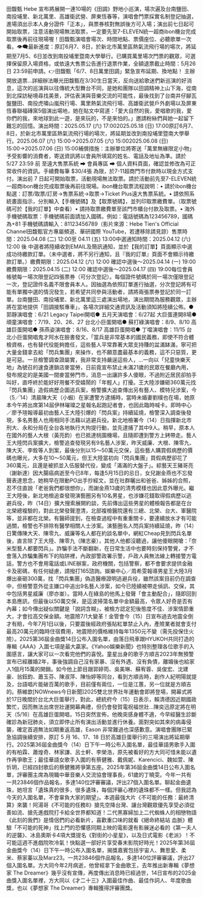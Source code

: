 田馥甄 Hebe 宣布將展開一連10場的《田調》野地小巡演，場次遍及台南鹽田、南投埔里、新北萬里、高雄衛武營、屏東恆春等，演唱會門票採實名制登記抽選，進場須出示本人身分證件「正本」，與票券核對無誤後方可入場；演出前七日起可開始取票，注意活動現場無法取票，一定要先至7-ELEVEN統一超商ibon機台完成取票後再前往現場喔！田馥甄演唱會場次、時間地點、票價座位、必聽歌單一次看。👁️‍🗨️最新進度：原訂6月7、8日，於新北市萬里區熱氣流飛行場的場次，將延期至7月5、6日並改到南投埔里暨南大學舉行。已購買萬里場次門票的觀眾，可選擇保留原入場資格，或依遠大售票公告進行退票作業，全額退票截止時間：5月26日 23:59前申請。👉田馥甄「6/7、8日萬里田調」緊急宣布延期、換地點！ 主辦開放退票...詳細辦法曝光田馥甄在3/30生日當天，反向送給歌迷們新巡演的好消息，這次的巡演與以往傳統大型舞台不同，是她和團隊以田調精神上山下海，從南到北探訪秘境尋找美景，評估表演與音樂交流的可能性，最後找到了台南井仔腳瓦盤鹽田、南投虎嘯山嵐飛行場、萬里熱氣流飛行場、高雄衛武營戶外劇場以及屏東恆春聯福磚窯5個演出場地，她在貼文中寫道：「愛大自然的我，愛唱歌的我，愛你們的我，來地球到此一遊，是來玩的，不是來怕的。」邀請粉絲們與她一起留下難忘的回憶。演出時間：2025.05.17 (六) 17:002025.05.18 (日) 17:00原訂6月7、8日，於新北市萬里區熱氣流飛行場的場次，將延期並改到南投埔里暨南大學舉行。2025.06.07 (六) 15:00→2025.07.05 (六) 15:002025.06.08 (日) 15:00→2025.07.06 (日) 15:00補償措施：主辦單位將寄送「萬里無緣限定小物」予受影響的消費者，寄送資訊將以會員所填寫的姓名、電話及地址為準。請於5/27 23:59 前 至遠大售票系統 ⮕ 會員專區 ⮕ 個人資料頁面，確認並修改為可正常收件的資訊。手續費每筆 $30/4張 為限，於7-11超商門市付款時以現金方式支付。演出前 7 日起可開始取票，活動現場無法取票。請於活動前先至7-ELEVEN統一超商ibon機台完成取票後再前往現場。ibon機台取票流程說明：• 請於ibon機台點選：訂票/取票/訂房→售票系統→取票→Ticket Plus遠大售票系統。• 請依照系統畫面指示，分別輸入【手機號碼】及【取票號碼】，並列印取票繳費單。（取票號碼可於【我的訂單】中查看）• 請持取票繳費單至該門市櫃台付款及取票。• 海外手機號碼取票：手機號碼前面請加入國碼，例如：電話號碼為123456789，國碼為+81 手機號碼請輸入：81123456789（影片來源：Hebe Tien's Official Channel田馥甄官方專屬頻道、華研國際 YouTube，若遭移除請見諒）售票時間：2025.04.08 (二) 12:00至 04.11 (五) 13:00中選通知時間：2025.04.12 (六) 12:00 後 中選者將陸續收到EMAIL及簡訊通知，並於【我的訂單】頁面顯示中選成功待繳款訂單。（未中選者，將不另行通知，且『我的訂單』頁面不會顯示待繳款訂單。）繳費期限：2025.04.12 (六) 12:00 確認中選後～2025.04.14 (一) 19:00繳費期限：2025.04.15 (二) 12:00 確認中選後～2025.04.17 (四) 19:00每位會員帳號每一場次限登記四張票券（可分次登記）。每個證件號碼於同一場次僅限登記一次，登記證件名義不限會員本人。因抽選為依照訂單進行抽選，分次登記將有可能有單獨中選的情況發生，若希望共同參與活動者，請將兩張票券登記於同一訂單。台南鹽田、南投埔里、新北萬里這三處演出場地，演出期間為服務觀眾，主辦將在當地提供「田調接駁專車」，各場次詳細交通資訊及活動須知將陸續公佈。● 郭靜演唱會：6/21 Legacy Taipei開唱● 五月天演唱會：6/27起 大巨蛋連開8場● 頑童演唱會：7/19、20、26、27 台北小巨蛋開唱● 蘇打綠演唱會：8/9、8/10 高雄巨蛋開唱● 孫燕姿演唱會：8/16、8/17 高雄巨蛋開唱● 丁噹演唱會：11/15 台北小巨蛋開唱鬼才阿水在臉書發文，「當兵是非常基本的國民義務，即使不符合體檢資格，也有替代役能夠擔任，這些藝人平常靠著大眾支持賺的盆滿缽滿，寧可把大量金錢拿去給「閃兵集團」來操作，也不願意盡最基本的義務，這不只惡質，更是可惡。一旦檢警調查證屬實，我非常支持嚴逞這些人，...一向以「兒童快樂天地」為號召的速食連鎖店麥當勞，日前竟宣布禁止未滿21歲的民眾在餐廳內用，發布規定的是美國一間麥當勞門市，消息一出讓許多人傻眼，不過附近居民卻拍手叫好，直呼終於能好好用餐不受嬉鬧的「年輕人」打擾。王大陸涉嫌砸360萬元找「閃兵集團」造假病歷企圖逃兵案，檢警擴大追查傳出另有藝人、模特兒涉案，今（5╱14）清晨陳大天（小蝦）在家遭警方逮捕時，當時未婚妻劉樸也在場，她原本今午將出席第14屆伊林璀璨之星報名起跑記者會，也因此臨時喊卡。即時中心／廖予瑄報導最初由藝人王大陸引爆的「閃兵案」持續延燒，檢警深入調查後發現，多名男藝人也用相同手法藉以逃避兵役。新北地檢署今（14）日指揮新北市刑大、永和分局在全台各地執行大拘提行動，並先逮捕了其中9人。稍早，原本人在國外的藝人大根（黃亮鈞）也已抵達桃園機場，且隨即遭到警方上銬帶走。藝人王大陸閃兵案擴大，檢警追查發現另有9名藝人涉案，昨天威廉、大根、陳零九、陳大天、李銓等人到案，最後分別以15～50萬元交保，這些藝人購買假病歷的價碼也曝光，大多在10～50萬元，但王大陸當初向「閃兵集團」買假病歷卻花了360萬元，且還是被抓並入伍服替代役，變成「滿滿的大盤子」。綜藝天王豬哥亮（謝新達）因大腸癌病逝至今已8年，每逢5月15日的忌日，女兒謝金燕也不忘發聲表達思念，她稍早在限動PO出手抄經文，並在社群曬出和爸爸、姊姊的合照，忍不住直說「老爸我們都很想你」，而謝金燕13歲的清秀模樣也因此意外曝光。繼王大陸後，新北地檢追查發現演藝圈另有10名男星，也涉嫌花錢取得假病歷以逃避兵役，昨（14日）擴大搜索展開約談，先前傳出這些男星的體檢報告都是在台北榮總複驗的，對此北榮發聲澄清，北部複檢醫院還有三總、北榮、台大、軍醫院等，並非都在北榮。有醫師提到，在檢查過程中有重重關卡，要連續放水才有可能過關，檢警也不排除有醫學相關人士涉案。演藝圈名人閃兵案持續延燒，昨（14）日驚傳陳大天、陳零九、威廉等名人都在約談名單中，網紅Cheap見到閃兵名單後，直言除了王大陸、陳零九（陳志豪），其他人他都沒聽過，讓他傻眼開嗆：「奈米型藝人都要閃兵」。詐騙手法不斷翻新，在日常生活中也要時刻保持警覺，才不會落入詐騙集團布下的陷阱裡，內政部警政署示警，戶政人員無法線上轉接警方電話，警方也不會用電話或LINE辦案，政府機關，包括警察，都不會要求提供金融卡及密碼，有任何疑慮，請撥打165諮詢。娛樂中心／周希雯報導男星王大陸3月爆出豪砸300萬，找「閃兵集團」偽造醫療證明逃避兵役，雖然該案目前仍在調查中，但檢警意外從主嫌口中追出9名藝人涉案，如今已陸續被帶走偵訊、交保，其中包括男星威廉（廖亦崟）。當時人在綠島的他馬上發聲「會主動配合」，隨即回到本島應訊，但最後以50萬交保，是這波掃蕩名單中金額最高，令眾人好奇是否有內幕；如今傳出疑似關鍵是「說詞含糊」，被檢方認定犯後態度不佳、涉案情節重大，才會拉高交保金額。地震險7/1大變革！金管會今（15）日宣布過去地震全倒才有賠，今年7月1日以後，只要震後經政府張貼紅單禁止入內，產險業者就會支付最高20萬元的臨時住宿費用，地震險的價格維持每年1350元不變（需先投保住火險）。2025第36屆金曲獎14日公布入圍名單，由落日飛車跟HYUKOH共同打造的專輯《AAA》入圍七項是最大贏家。《Yahoo娛樂新聞》也特別整理各位歌手的入圍感言，讓大家可以一次看完他們的喜悅。童星出身的歌手方順吉2023年無預警宣布已經離婚2年，事後強調自己沒有家暴、沒有外遇、沒有負債，離婚後也給家人1個月15萬的開銷。如今他上節目跟郭婷筠、吳美琳、蘇宥蓉、吳俊宏、沈建豪、翁鈺鈞、蕭玉芬、陳淑萍、陳怡婷等同台，看到方順吉時，創作人紀明陽就提及，台語唱片能破百萬的歌手，目前僅有兩位，一位是江蕙，另一位就是方順吉的。蔡維歆[NOWnews今日新聞]2025雙北世界壯年運動會即將登場，開幕式將於17日晚間於台北大巨蛋舉行，對此，總統府今（15）日表示，賴清德因近期國政繁忙，因而無法出席世壯運開幕典禮，但仍會發賀電祝福世壯...陳奕迅原定將在明天（5/16）在高雄巨蛋開唱，15日突然宣佈，他晚突感身體不適，今早經醫生診斷確診為新冠肺炎，須立即停止所有演出活動並進行休養。面對突如其來的病毒侵襲，確定首週無法如期重返高雄，Eason 非常難過也深感歉意。演唱會團隊已緊急協調後續安排，原訂 5 月 16、17、18 日於高雄巨蛋舉行的三場演出將延期舉行。2025第36屆金曲獎今（14）日下午一時公布入圍名單，最佳華語男歌手入圍的有柏霖、蕭煌奇、林家謙、呂士軒、李榮浩，原先被看好的方大同可惜未能以遺作再爭歌王；最佳華語女歌手入圍的有蔡健雅、戴佩妮、Karencici、魏如萱、陳忻玥，已經四封歌后的蔡健雅將爭第五座。2025年第36屆金曲獎14日公布入圍名單，評審團主席為現職中華音樂人交流協會理事長，61歲的丁曉雯。今年一共有一共23846個作品報名，多達140位評審審議，評出27個入圍名單。聊起金曲遺珠，她坦言「遺珠真的很多，很多遺珠，每個評審心裡的遺珠都不一樣。但我認為今天的入圍名單，不會辜負大家的期望」。本週最強大片《不可能的任務：最終清算》來襲！阿湯哥《不可能的任務8》搶先空降台灣、讓台灣觀眾優先享受必須從善如流、搶先進戲院打卡給全世界都知道！二代黑寡婦加上二代蜘蛛人的相戀物語《此刻的我們》是情侶們的必看新片，喜歡重口味的就看《絕命終結站 血脈》體驗「不可能的死神」找上門的恐懼感同期上映的電影還有影展迷必看的《第一夫人的逆襲》、冰島奧斯卡4項大獎提名《對街的小星星》，以及日式電影《老派》！不可能這週不進戲院吹冷氣！快點選一部好片享受春末影院好時光！2025年第36屆金曲獎今（14）日下午一時公布入圍名單，揭獎嘉賓包括宇宙人、舞思愛、柔米、蔡家蓁以及Marz23。一共23846個作品報名，多達140位評審審議，評出27個入圍名單。方大同今年2月病逝，他曾經拿下金曲歌王，去年推出新專輯《夢想家 The Dreamer》幾乎沒有宣傳，再度傳出消息時已經過世，14日宣布的2025金曲獎入圍名單裡，方大同以《才二十三》入圍最佳作曲、最佳作詞人、年度歌曲獎，也以《夢想家 The Dreamer》專輯獲得評審團獎。